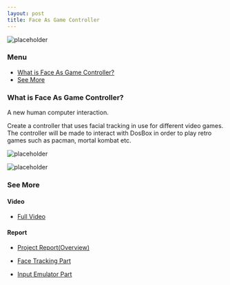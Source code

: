 ```yaml
---
layout: post
title: Face As Game Controller
---
```

![placeholder](http://okkrf0epo.bkt.clouddn.com/Game1.gif)

### Menu
- [What is Face As Game Controller?](#1)
- [See More](#2)


<h3 id="1">What is Face As Game Controller?</h3>

A new human computer interaction. 

Create a controller that uses facial tracking in use for different video games. The controller will be made to interact with DosBox in order to play retro games such as pacman, mortal kombat etc.


![placeholder](http://okkrf0epo.bkt.clouddn.com/Game1.gif)

![placeholder](http://okkrf0epo.bkt.clouddn.com/Game2.gif)


<h3 id="2">See More</h3>

#### Video

- [Full Video](http://v.youku.com/v_show/id_XMjk0OTc4OTUyNA==.html?spm=a2hzp.8244740.0.0#paction)


#### Report

- [Project Report(Overview)](http://okkrf0epo.bkt.clouddn.com/Group-27-Group-Report.pdf)

- [Face Tracking Part](http://osvz68mjl.bkt.clouddn.com/Face%20Tracking%20Report.pdf)

- [Input Emulator Part](http://osvz68mjl.bkt.clouddn.com/Input%20Emulator%20Report.pdf)
